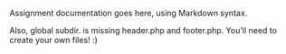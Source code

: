 Assignment documentation goes here, using Markdown syntax.

Also, global subdir. is missing header.php and footer.php. 
You'll need to create your own files!  :)


